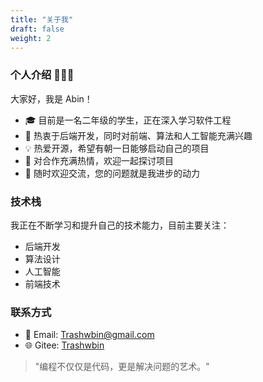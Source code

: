 ```yaml
---
title: "关于我"
draft: false
weight: 2
---
```


### 个人介绍 👨🏽‍💻

大家好，我是 Abin！

- 🎓 目前是一名二年级的学生，正在深入学习软件工程
- 🚀 热衷于后端开发，同时对前端、算法和人工智能充满兴趣
- 💡 热爱开源，希望有朝一日能够启动自己的项目
- 🤝 对合作充满热情，欢迎一起探讨项目
- 💬 随时欢迎交流，您的问题就是我进步的动力

### 技术栈

我正在不断学习和提升自己的技术能力，目前主要关注：

- 后端开发
- 算法设计
- 人工智能
- 前端技术

### 联系方式

- 📧 Email: [Trashwbin@gmail.com](mailto:Trashwbin@gmail.com)
- 🌐 Gitee: [Trashwbin](https://gitee.com/trashwbin)

> "编程不仅仅是代码，更是解决问题的艺术。"
